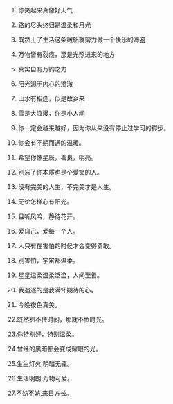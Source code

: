 1. 你笑起来真像好天气

2. 路的尽头终归是温柔和月光

3. 既然上了生活这条贼船就努力做一个快乐的海盗

4. 万物皆有裂痕，那是光照进来的地方

5. 真实自有万钧之力

6. 阳光源于内心的澄澈

7. 山水有相逢，似是故乡来

8. 雪是大浪漫，你是小人间

9. 你一定会越来越好，因为你从来没有停止过学习的脚步。

10. 你会有不期而遇的温暖。

11. 希望你像星辰，善良，明亮。

12. 别忘了你本质也是个爱笑的人。

13. 没有完美的人生，不完美才是人生。

14. 无论怎样心有阳光。

15. 且听风吟，静待花开。

16. 爱自己，爱每一个人。

17. 人只有在害怕的时候才会变得勇敢。

18. 别害怕，宇宙都温柔。

19. 星星温柔温柔泛滥，人间至善。

20. 我追逐的是我满怀期待的心。
21. 今晚夜色真美。

22.既然抓不住时间，那就不负时光。

23.你特别好，特别温柔。

24.曾经的黑暗都会变成耀眼的光。

25.生生灯火,明暗无辄。

26.生活明朗,万物可爱。

27.不妨不妨,来日方长。
